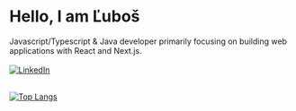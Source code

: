 # Hello, I am Ľuboš
Javascript/Typescript & Java developer primarily focusing on building web applications with React and Next.js.
<br/>
<br/>
<a href="https://www.linkedin.com/in/lubos-garancovsky/" target="_blank">![LinkedIn](https://img.shields.io/badge/linkedin-%230077B5.svg?style=for-the-badge&logo=linkedin&logoColor=white)</a>
<br/>
<br/>

[![Top Langs](https://github-readme-stats.vercel.app/api/top-langs/?username=lubosgarancovsky&layout=donut&theme=dracula)](https://github.com/lubosgarancovsky/github-readme-stats)
